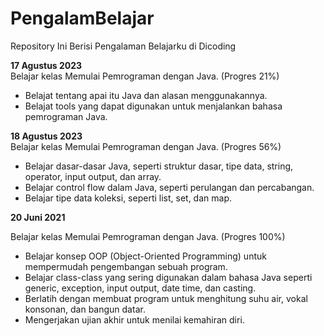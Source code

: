 # PengalamBelajar
Repository  Ini Berisi Pengalaman Belajarku di Dicoding

**17 Agustus 2023**<br>
Belajar kelas Memulai Pemrograman dengan Java. (Progres 21%)
 - Belajat tentang apai itu Java dan alasan menggunakannya.
 - Belajat tools yang dapat digunakan untuk menjalankan bahasa pemrograman Java.

**18 Agustus 2023**<br>
Belajar kelas Memulai Pemrograman dengan Java. (Progres 56%)
  - Belajar dasar-dasar Java, seperti struktur dasar, tipe data, string, operator, input output, dan array.
  - Belajar control flow dalam Java, seperti perulangan dan percabangan.
  - Belajar tipe data koleksi, seperti list, set, dan map.

**20 Juni 2021**<br>

Belajar kelas Memulai Pemrograman dengan Java. (Progres 100%)
  - Belajar konsep OOP (Object-Oriented Programming) untuk mempermudah pengembangan sebuah program.
  - Belajar class-class yang sering digunakan dalam bahasa Java seperti generic, exception, input output, date time, dan casting. 
  - Berlatih dengan membuat program untuk menghitung suhu air, vokal konsonan, dan bangun datar.
  - Mengerjakan ujian akhir untuk menilai kemahiran diri.
